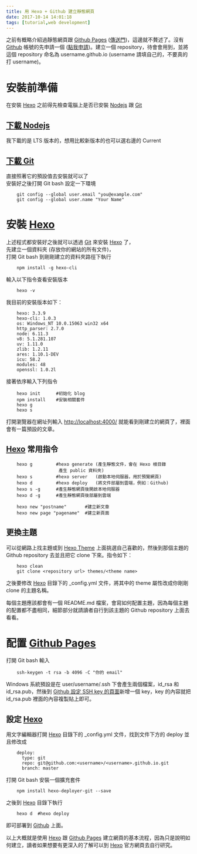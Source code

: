```yaml
---
title: 用 Hexo + Github 建立靜態網頁
date: 2017-10-14 14:01:18
tags: [tutorial,web development]
---
```


之前有概略介紹過靜態網頁跟 [Github Pages](https://pages.github.com/) ([傳送門](https://eugene87222.github.io/2017/10/07/build-own-website/))，這邊就不贅述了。沒有 [Github](https://github.com/) 帳號的先申請一個 ([點我申請](https://github.com/))。建立一個 repository，待會會用到，並將這個 repository 命名為 username.github.io (username 請填自己的，不要真的打 username)。

# 安裝前準備

在安裝 [Hexo](https://hexo.io/) 之前得先檢查電腦上是否已安裝 [Nodejs](https://nodejs.org/en/) 跟 [Git](https://git-scm.com/)

## [下載 Nodejs](https://nodejs.org/en/)

我下載的是 LTS 版本的，想用比較新版本的也可以選右邊的 Current

## [下載 Git](https://git-scm.com/downloads)

直接照著它的預設值去安裝就可以了  
安裝好之後打開 Git bash 設定一下環境

```
	git config --global user.email "you@example.com"
	git config --global user.name "Your Name"
```

# 安裝 [Hexo](https://hexo.io/)

上述程式都安裝好之後就可以透過 [Git](https://git-scm.com/) 來安裝 [Hexo](https://hexo.io/) 了，  
先建立一個資料夾 (存放你的網站的所有文件)，  
打開 Git bash 到剛剛建立的資料夾路徑下執行

```
    npm install -g hexo-cli
```
輸入以下指令查看安裝版本

```
	hexo -v
```
我目前的安裝版本如下：

```
	hexo: 3.3.9
	hexo-cli: 1.0.3
	os: Windows_NT 10.0.15063 win32 x64
	http_parser: 2.7.0
	node: 6.11.3
	v8: 5.1.281.107
	uv: 1.11.0
	zlib: 1.2.11
	ares: 1.10.1-DEV
	icu: 58.2
	modules: 48
	openssl: 1.0.2l
```

接著依序輸入下列指令

```
	hexo init      #初始化 blog
	npm install    #安裝相關套件
	hexo g
	hexo s
```

打開瀏覽器在網址列輸入 [http://localhost:4000/](http://localhost:4000/) 就能看到剛建立的網頁了，裡面會有一篇預設的文章。

## [Hexo](https://hexo.io/) 常用指令

```
	hexo g         #hexo generate (產生靜態文件，會在 Hexo 根目錄
				    產生 public 資料夾)
	hexo s         #hexo server   (啟動本地伺服器，用於預覽網頁)
	hexo d         #hexo deploy   (將文件部屬到雲端，例如：Github)
	hexo s -g      #產生靜態網頁後開啟本地伺服器
	hexo d -g      #產生靜態網頁後部屬到雲端
```

```
	hexo new "postname"       #建立新文章
	hexo new page "pagename"  #建立新頁面
```

## 更換主題

可以從網路上找主題或到 [Hexo Theme](https://hexo.io/themes/) 上面挑選自己喜歡的，然後到那個主題的 Github repository 去並且把它 clone 下來。指令如下：

```
	hexo clean
	git clone <repository url> themes/<theme name>
```

之後要修改 [Hexo](https://hexo.io/) 目錄下的 \_config.yml 文件，將其中的 theme 屬性改成你剛剛 clone 的主題名稱。

每個主題應該都會有一個 README.md 檔案，會寫如何配置主題，因為每個主題的配置都不盡相同，細節部分就請讀者自行到該主題的 Github repository 上面去看看。

# 配置 [Github Pages](https://pages.github.com/)

打開 Git bash 輸入

```
	ssh-keygen -t rsa -b 4096 -C "你的 email"
```

Windows 系統預設是在 user/username/.ssh 下會產生兩個檔案，id_rsa 和 id_rsa.pub，然後到 [Github 設定 SSH key 的頁面](https://github.com/settings/keys)新增一個 key，key 的內容就把 id_rsa.pub 裡面的內容複製貼上即可。

## 設定 [Hexo](https://hexo.io/)

用文字編輯器打開 [Hexo](https://hexo.io/) 目錄下的 \_config.yml 文件，找到文件下方的 deploy 並且修改成

```
	deploy:
	  type: git
	  repo: git@github.com:<username>/<username>.github.io.git
	  branch: master
```

打開 Git bash 安裝一個擴充套件

```
	npm install hexo-deployer-git --save
```

之後到 [Hexo](https://hexo.io/) 目錄下執行

```
	hexo d  #hexo deploy
```

即可部署到 [Github](https://github.com/) 上面。

以上大概就是使用 [Hexo](https://hexo.io/) 跟 [Github Pages](https://pages.github.com/) 建立網頁的基本流程，因為只是說明如何建立，讀者如果想要有更深入的了解可以到 [Hexo](https://hexo.io/) 官方網頁去自行研究。